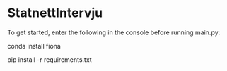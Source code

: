 # StatnettIntervju
To get started, enter the following in the console before running main.py:

conda install fiona

pip install -r requirements.txt


